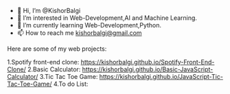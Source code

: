 - 👋 Hi, I’m @KishorBalgi
- 👀 I’m interested in Web-Development,AI and Machine Learning.
- 🌱 I’m currently learning Web-Development,Python.
- 📫 How to reach me kishorbalgi@gmail.com

Here are some of my web projects:

1.Spotify front-end clone: https://kishorbalgi.github.io/Spotify-Front-End-Clone/
2.Basic Calculator: https://kishorbalgi.github.io/Basic-JavaScript-Calculator/
3.Tic Tac Toe Game: https://kishorbalgi.github.io/JavaScript-Tic-Tac-Toe-Game/
4.To do List:
